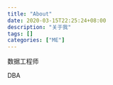 ```yaml
---
title: "About"
date: 2020-03-15T22:25:24+08:00
description: "关于我"
tags: []
categories: ["ME"]
---
```


数据工程师

DBA
